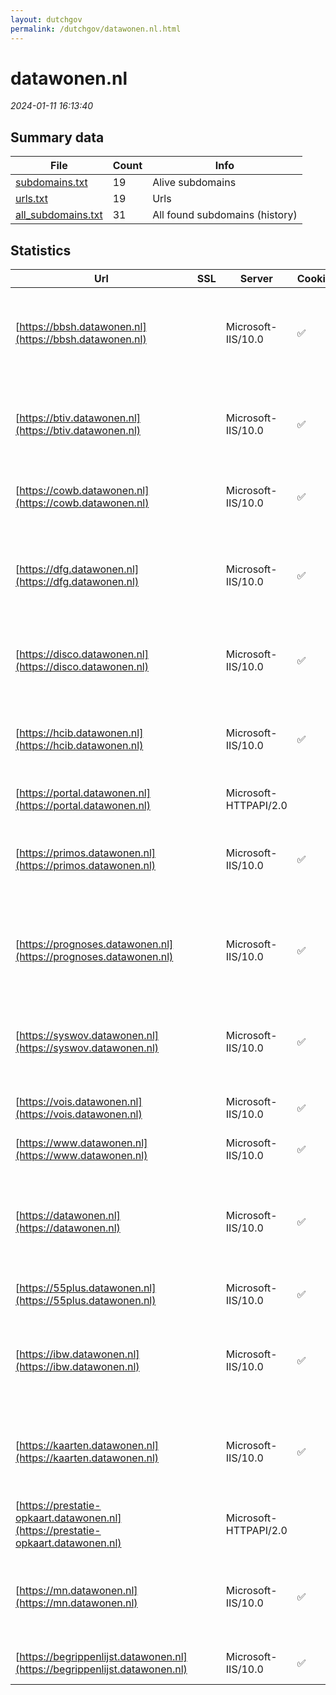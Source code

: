 ```yaml
---
layout: dutchgov
permalink: /dutchgov/datawonen.nl.html
---
```



# datawonen.nl
*2024-01-11 16:13:40*
## Summary data


| File       | Count | Info |
|------------|-------|------|
|[subdomains.txt](/data/datawonen.nl/subdomains.txt)|19|Alive subdomains|
|[urls.txt](/data/datawonen.nl/urls.txt)|19|Urls|
|[all_subdomains.txt](/data/datawonen.nl/all_subdomains.txt)|31|All found subdomains (history)|


## Statistics


| Url | SSL | Server | Cookie | HSTS | CSP | XFO | XXP | RP | Tech |Title |
|------------|-------|------|------|------|------|------|------|------|------|------|
|[https://bbsh.datawonen.nl](https://bbsh.datawonen.nl)| |Microsoft-IIS/10.0|:white_check_mark: |:white_check_mark: |:warning: | | :white_check_mark: | :white_check_mark: |Amazon S3 Amazon Web Services Azure Edge Network HSTS IIS:10.0 Microsoft ASP.NET MyFonts Windows Server|Jive|
|[https://btiv.datawonen.nl](https://btiv.datawonen.nl)| |Microsoft-IIS/10.0|:white_check_mark: |:white_check_mark: |:warning: | :white_check_mark: | :white_check_mark: | :white_check_mark: |Amazon S3 Amazon Web Services Azure Edge Network HSTS IIS:10.0 Microsoft ASP.NET MyFonts Windows Server|BTiV Monitor|
|[https://cowb.datawonen.nl](https://cowb.datawonen.nl)| |Microsoft-IIS/10.0|:white_check_mark: |:white_check_mark: |:warning: | :white_check_mark: | :white_check_mark: | :white_check_mark: |HSTS IIS:10.0 Microsoft ASP.NET:4.0.30319 Windows Server|Object moved|
|[https://dfg.datawonen.nl](https://dfg.datawonen.nl)| |Microsoft-IIS/10.0|:white_check_mark: |:white_check_mark: |:warning: | :white_check_mark: | :white_check_mark: | :white_check_mark: |Amazon S3 Amazon Web Services Azure Edge Network HSTS IIS:10.0 Microsoft ASP.NET:4.0.30319 MyFonts Windows Server|Findo - Data Fin...|
|[https://disco.datawonen.nl](https://disco.datawonen.nl)| |Microsoft-IIS/10.0|:white_check_mark: |:white_check_mark: | | :white_check_mark: | :white_check_mark: | :white_check_mark: |Bootstrap:4.1.3 HSTS IIS:10.0 Microsoft ASP.NET:4.0.30319 Windows Server|DISCO Data Infor...|
|[https://hcib.datawonen.nl](https://hcib.datawonen.nl)| |Microsoft-IIS/10.0|:white_check_mark: |:white_check_mark: |:warning: | :white_check_mark: | :white_check_mark: | :white_check_mark: |Amazon S3 Amazon Web Services Azure Edge Network HSTS IIS:10.0 Microsoft ASP.NET MyFonts Windows Server|Jive|
|[https://portal.datawonen.nl](https://portal.datawonen.nl)| |Microsoft-HTTPAPI/2.0| | | | | | :white_check_mark: |Microsoft HTTPAPI:2.0|Not Found|
|[https://primos.datawonen.nl](https://primos.datawonen.nl)| |Microsoft-IIS/10.0|:white_check_mark: |:white_check_mark: |:warning: | | :white_check_mark: | :white_check_mark: |Amazon S3 Amazon Web Services Azure Edge Network HSTS IIS:10.0 Microsoft ASP.NET MyFonts Windows Server|Primos datawonen|
|[https://prognoses.datawonen.nl](https://prognoses.datawonen.nl)| |Microsoft-IIS/10.0|:white_check_mark: |:white_check_mark: |:warning: | :white_check_mark: | :white_check_mark: | :white_check_mark: |Amazon S3 Amazon Web Services Azure Edge Network HSTS IIS:10.0 Microsoft ASP.NET MyFonts Windows Server|Jive|
|[https://syswov.datawonen.nl](https://syswov.datawonen.nl)| |Microsoft-IIS/10.0|:white_check_mark: |:white_check_mark: |:warning: | | :white_check_mark: | :white_check_mark: |Amazon S3 Amazon Web Services Azure Edge Network HSTS IIS:10.0 Microsoft ASP.NET MyFonts Windows Server|Jive|
|[https://vois.datawonen.nl](https://vois.datawonen.nl)| |Microsoft-IIS/10.0|:white_check_mark: |:white_check_mark: |:warning: | :white_check_mark: | :white_check_mark: | :white_check_mark: |HSTS IIS:10.0 Microsoft ASP.NET Windows Server|Document Moved|
|[https://www.datawonen.nl](https://www.datawonen.nl)| |Microsoft-IIS/10.0|:white_check_mark: |:white_check_mark: |:warning: | :white_check_mark: | :white_check_mark: | :white_check_mark: |HSTS IIS:10.0 Microsoft ASP.NET Windows Server|Document Moved|
|[https://datawonen.nl](https://datawonen.nl)| |Microsoft-IIS/10.0|:white_check_mark: |:white_check_mark: |:warning: | :white_check_mark: | :white_check_mark: | :white_check_mark: |Amazon S3 Amazon Web Services Azure Edge Network HSTS IIS:10.0 Microsoft ASP.NET:4.0.30319 MyFonts Windows Server|Home - Datawonen|
|[https://55plus.datawonen.nl](https://55plus.datawonen.nl)| |Microsoft-IIS/10.0|:white_check_mark: |:white_check_mark: |:warning: | :white_check_mark: | :white_check_mark: | :white_check_mark: |HSTS IIS:10.0 Microsoft ASP.NET Windows Server|Document Moved|
|[https://ibw.datawonen.nl](https://ibw.datawonen.nl)| |Microsoft-IIS/10.0|:white_check_mark: |:white_check_mark: |:warning: | :white_check_mark: | :white_check_mark: | :white_check_mark: |Amazon S3 Amazon Web Services Azure Edge Network HSTS IIS:10.0 Microsoft ASP.NET MyFonts Windows Server||
|[https://kaarten.datawonen.nl](https://kaarten.datawonen.nl)| |Microsoft-IIS/10.0|:white_check_mark: |:white_check_mark: |:warning: | :white_check_mark: | :white_check_mark: | :white_check_mark: |Amazon S3 Amazon Web Services Azure Edge Network HSTS IIS:10.0 Microsoft ASP.NET MyFonts Windows Server|Jive|
|[https://prestatie-opkaart.datawonen.nl](https://prestatie-opkaart.datawonen.nl)| |Microsoft-HTTPAPI/2.0| | | | | | :white_check_mark: |Microsoft HTTPAPI:2.0|Not Found|
|[https://mn.datawonen.nl](https://mn.datawonen.nl)| |Microsoft-IIS/10.0|:white_check_mark: |:white_check_mark: |:warning: | :white_check_mark: | :white_check_mark: | :white_check_mark: |Amazon S3 Amazon Web Services Azure Edge Network HSTS IIS:10.0 Microsoft ASP.NET MyFonts Windows Server|Monitor Woningbo...|
|[https://begrippenlijst.datawonen.nl](https://begrippenlijst.datawonen.nl)| |Microsoft-IIS/10.0|:white_check_mark: |:white_check_mark: |:warning: | :white_check_mark: | :white_check_mark: | :white_check_mark: |HSTS IIS:10.0 Microsoft ASP.NET Windows Server|Document Moved|